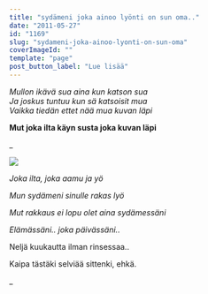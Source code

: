 ```yaml
---
title: "sydämeni joka ainoo lyönti on sun oma.."
date: "2011-05-27"
id: "1169"
slug: "sydameni-joka-ainoo-lyonti-on-sun-oma"
coverImageId: ""
template: "page"
post_button_label: "Lue lisää"
---
```


_Mullon ikävä sua aina kun katson sua_  
_Ja joskus tuntuu kun sä katsoisit mua_  
_Vaikka tiedän ettet nää mua kuvan läpi_  

__Mut joka ilta käyn susta joka kuvan läpi__

_

[![](/images/IMG_1251.png)](http://3.bp.blogspot.com/-NQo4wpnzx08/Td_c-KVuIgI/AAAAAAAAAGQ/qUb-QI13NrI/s1600/IMG_1251.png)

_Joka ilta, joka aamu ja yö_

_Mun sydämeni sinulle rakas lyö_

_Mut rakkaus ei lopu olet aina sydämessäni_

_Elämässäni.. joka päivässäni.._

  

Neljä kuukautta ilman rinsessaa..

Kaipa tästäki selviää sittenki, ehkä.

_
